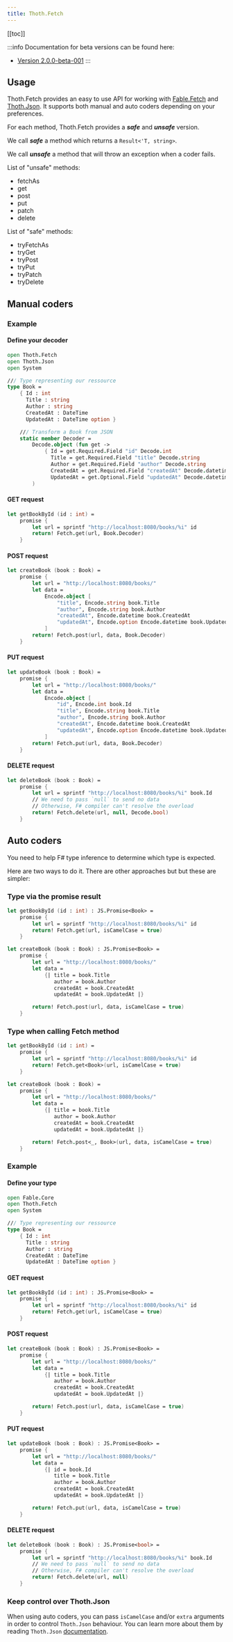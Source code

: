 ```yaml
---
title: Thoth.Fetch
---
```


[[toc]]

:::info
Documentation for beta versions can be found here:

- [Version 2.0.0-beta-001](/Thoth.Fetch/versions/2.0.0-beta-001.html)
:::

## Usage

Thoth.Fetch provides an easy to use API for working with [Fable.Fetch](https://github.com/fable-compiler/fable-fetch) and [Thoth.Json](https://mangelmaxime.github.io/Thoth/json/v3.html). It supports both manual and auto coders depending on your preferences.

For each method, Thoth.Fetch provides a ***safe*** and ***unsafe*** version.

We call ***safe*** a method which returns a `Result<'T, string>`.

We call ***unsafe*** a method that will throw an exception when a coder fails.

List of "unsafe" methods:
- fetchAs
- get
- post
- put
- patch
- delete

List of "safe" methods:
- tryFetchAs
- tryGet
- tryPost
- tryPut
- tryPatch
- tryDelete

## Manual coders

### Example

#### Define your decoder

```fsharp
open Thoth.Fetch
open Thoth.Json
open System

/// Type representing our ressource
type Book =
    { Id : int
      Title : string
      Author : string
      CreatedAt : DateTime
      UpdatedAt : DateTime option }

    /// Transform a Book from JSON
    static member Decoder =
        Decode.object (fun get ->
            { Id = get.Required.Field "id" Decode.int
              Title = get.Required.Field "title" Decode.string
              Author = get.Required.Field "author" Decode.string
              CreatedAt = get.Required.Field "createdAt" Decode.datetime
              UpdatedAt = get.Optional.Field "updatedAt" Decode.datetime }
        )
```

#### GET request

```fsharp
let getBookById (id : int) =
    promise {
        let url = sprintf "http://localhost:8080/books/%i" id
        return! Fetch.get(url, Book.Decoder)
    }
```

#### POST request

```fsharp
let createBook (book : Book) =
    promise {
        let url = "http://localhost:8080/books/"
        let data =
            Encode.object [
                "title", Encode.string book.Title
                "author", Encode.string book.Author
                "createdAt", Encode.datetime book.CreatedAt
                "updatedAt", Encode.option Encode.datetime book.UpdatedAt
            ]
        return! Fetch.post(url, data, Book.Decoder)
    }
```

#### PUT request

```fsharp
let updateBook (book : Book) =
    promise {
        let url = "http://localhost:8080/books/"
        let data =
            Encode.object [
                "id", Encode.int book.Id
                "title", Encode.string book.Title
                "author", Encode.string book.Author
                "createdAt", Encode.datetime book.CreatedAt
                "updatedAt", Encode.option Encode.datetime book.UpdatedAt
            ]
        return! Fetch.put(url, data, Book.Decoder)
    }
```

#### DELETE request

```fsharp
let deleteBook (book : Book) =
    promise {
        let url = sprintf "http://localhost:8080/books/%i" book.Id
        // We need to pass `null` to send no data
        // Otherwise, F# compiler can't resolve the overload
        return! Fetch.delete(url, null, Decode.bool)
    }
```

## Auto coders

You need to help F# type inference to determine which type is expected.

Here are two ways to do it. There are other approaches but but these are simpler:

### Type via the promise result

```fsharp
let getBookById (id : int) : JS.Promise<Book> =
    promise {
        let url = sprintf "http://localhost:8080/books/%i" id
        return! Fetch.get(url, isCamelCase = true)
    }

let createBook (book : Book) : JS.Promise<Book> =
    promise {
        let url = "http://localhost:8080/books/"
        let data =
            {| title = book.Title
               author = book.Author
               createdAt = book.CreatedAt
               updatedAt = book.UpdatedAt |}

        return! Fetch.post(url, data, isCamelCase = true)
    }
```

### Type when calling Fetch method
```fsharp
let getBookById (id : int) =
    promise {
        let url = sprintf "http://localhost:8080/books/%i" id
        return! Fetch.get<Book>(url, isCamelCase = true)
    }

let createBook (book : Book) =
    promise {
        let url = "http://localhost:8080/books/"
        let data =
            {| title = book.Title
               author = book.Author
               createdAt = book.CreatedAt
               updatedAt = book.UpdatedAt |}

        return! Fetch.post<_, Book>(url, data, isCamelCase = true)
    }
```

### Example

#### Define your type

```fsharp
open Fable.Core
open Thoth.Fetch
open System

/// Type representing our ressource
type Book =
    { Id : int
      Title : string
      Author : string
      CreatedAt : DateTime
      UpdatedAt : DateTime option }
```

#### GET request

```fsharp
let getBookById (id : int) : JS.Promise<Book> =
    promise {
        let url = sprintf "http://localhost:8080/books/%i" id
        return! Fetch.get(url, isCamelCase = true)
    }
```

#### POST request

```fsharp
let createBook (book : Book) : JS.Promise<Book> =
    promise {
        let url = "http://localhost:8080/books/"
        let data =
            {| title = book.Title
               author = book.Author
               createdAt = book.CreatedAt
               updatedAt = book.UpdatedAt |}

        return! Fetch.post(url, data, isCamelCase = true)
    }
```

#### PUT request

```fsharp
let updateBook (book : Book) : JS.Promise<Book> =
    promise {
        let url = "http://localhost:8080/books/"
        let data =
            {| id = book.Id
               title = book.Title
               author = book.Author
               createdAt = book.CreatedAt
               updatedAt = book.UpdatedAt |}

        return! Fetch.put(url, data, isCamelCase = true)
    }
```

#### DELETE request

```fsharp
let deleteBook (book : Book) : JS.Promise<bool> =
    promise {
        let url = sprintf "http://localhost:8080/books/%i" book.Id
        // We need to pass `null` to send no data
        // Otherwise, F# compiler can't resolve the overload
        return! Fetch.delete(url, null)
    }
```

### Keep control over Thoth.Json

When using auto coders, you can pass `isCamelCase` and/or `extra` arguments in order to control `Thoth.Json` behaviour. You can learn more about them by reading `Thoth.Json` [documentation](https://mangelmaxime.github.io/Thoth/json/v3.html).
